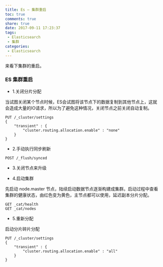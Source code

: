 ```yaml
---
title: Es – 集群重启
toc: true
comments: true
share: true
date: 2017-09-11 17:23:37
tags:
 - Elasticsearch
 - 集群
categories:
 - Elasticsearch
---
```

来看下集群的重启。<!-- more -->

### ES 集群重启

- 1.关闭分片分配

当试图关闭某个节点时候，ES会试图将该节点下的数据复制到其他节点上，这就会造成大量的IO请求，所以为了避免这种情况，关闭节点之前关闭自动复制。

```
PUT /_cluster/settings
{
    "transient" : {
        "cluster.routing.allocation.enable" : "none"
    }
}
```

- 2.手动执行同步刷新

```
POST /_flush/synced
```

- 3.关闭节点来升级

- 4.启动集群

先启动 node.master 节点，陆续启动数据节点逐渐构建成集群。启动过程中查看集群的健康状态，由红色变为黄色，主节点都可以使用，延迟副本分片分配。

```
GET _cat/health
GET _cat/nodes
```
- 5.重新分配

启动分片碎片分配

```
PUT /_cluster/settings
{
    "transient" : {
        "cluster.routing.allocation.enable" : "all"
    }
}
```



